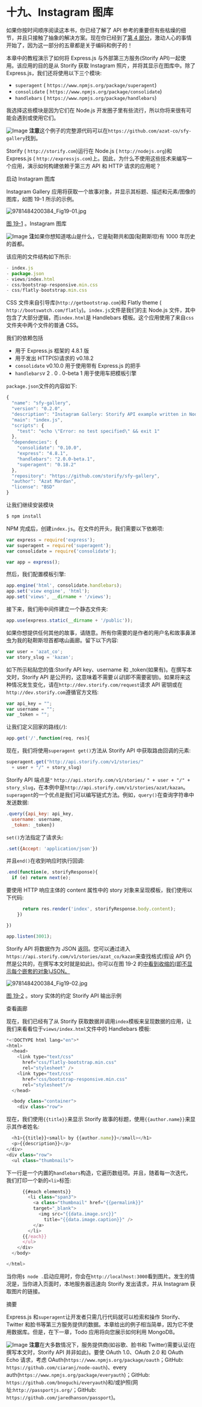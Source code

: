 # 十九、Instagram 图库

如果你按时间顺序阅读这本书，你已经了解了 API 参考的重要但有些枯燥的细节，并且只接触了抽象的解决方案。现在你已经到了[第 4 部分](pt4.html)，激动人心的事情开始了，因为这一部分的五章都是关于编码和例子的！

本章中的教程演示了如何将 Express.js 与外部第三方服务(Storify API)一起使用。该应用的目的是从 Storify 获取 Instagram 照片，并将其显示在图库中。除了 Express.js，我们还将使用以下三个模块:

*   `superagent` ( `https://www.npmjs.org/package/superagent`)
*   `consolidate` ( `https://www.npmjs.org/package/consolidate`)
*   `handlebars` ( `https://www.npmjs.org/package/handlebars`)

我选择这些模块是因为它们在 Node.js 开发圈子里有些流行，所以你将来很有可能会遇到或使用它们。

![Image](img/sq.jpg) **注意**这个例子的完整源代码可以在`https://github.com/azat-co/sfy-gallery`找到。

Storify ( `http://storify.com`)运行在 Node.js ( `http://nodejs.org`)和 Express.js ( `http://expressjs.com`)上。因此，为什么不使用这些技术来编写一个应用，演示如何构建依赖于第三方 API 和 HTTP 请求的应用呢？

启动 Instagram 图库

Instagram Gallery 应用将获取一个故事对象，并显示其标题、描述和元素/图像的图库，如图 19-1 所示的示例。

![9781484200384_Fig19-01.jpg](img/9781484200384_Fig19-01.jpg)

[图 19-1](#_Fig1) 。Instagram 图库

![Image](img/sq.jpg) **注**如果你想知道喀山是什么，它是鞑靼共和国(鞑靼斯坦)有 1000 年历史的首都。

该应用的文件结构如下所示:

```js
- index.js
- package.json
- views/index.html
- css/bootstrap-responsive.min.css
- css/flatly-bootstrap.min.css

```

CSS 文件来自引导库(`http://getbootstrap.com`)和 Flatly theme ( `http://bootswatch.com/flatly`)。`index.js`文件是我们的主 Node.js 文件，其中包含了大部分逻辑，而`index.html`是 Handlebars 模板。这个应用使用了来自`css`文件夹中两个文件的普通 CSS。

我们的依赖包括

*   用于 Express.js 框架的 4.8.1 版
*   用于发出 HTTP(S)请求的 v0.18.2
*   `consolidate` v0.10.0 用于使用带有 Express.js 的把手
*   `handlebars`v 2 . 0 . 0-beta 1 用于使用车把模板引擎

`package.json`文件的内容如下:

```js
{
  "name": "sfy-gallery",
  "version": "0.2.0",
  "description": "Instagram Gallery: Storify API example written in Node.js",
  "main": "index.js",
  "scripts": {
    "test": "echo \"Error: no test specified\" && exit 1"
  },
  "dependencies": {
    "consolidate": "0.10.0",
    "express": "4.8.1",
    "handlebars": "2.0.0-beta.1",
    "superagent": "0.18.2"
  },
  "repository": "https://github.com/storify/sfy-gallery",
  "author": "Azat Mardan",
  "license": "BSD"
}

```

让我们继续安装模块

```js
$ npm install

```

NPM 完成后，创建`index.js`。在文件的开头，我们需要以下依赖项:

```js
var express = require('express');
var superagent = require('superagent');
var consolidate = require('consolidate');

var app = express();

```

然后，我们配置模板引擎:

```js
app.engine('html', consolidate.handlebars);
app.set('view engine', 'html');
app.set('views', __dirname + '/views');

```

接下来，我们用中间件建立一个静态文件夹:

```js
app.use(express.static(__dirname + '/public'));

```

如果你想提供任何其他的故事，请随意。所有你需要的是作者的用户名和故事鼻涕虫为我的鞑靼斯坦首都喀山画廊。留下以下内容:

```js
var user = 'azat_co';
var story_slug = 'kazan';

```

如下所示粘贴您的值:Storify API key、username 和 _token(如果有)。在撰写本文时，Storify API 是公开的，这意味着不需要*认证*(即不需要密钥)。如果将来这种情况发生变化，请在`http://dev.storify.com/request`请求 API 密钥或在`http://dev.storify.com`遵循官方文档:

```js
var api_key = "";
var username = "";
var _token = "";

```

让我们定义回家的路线(`/`):

```js
app.get('/',function(req, res){

```

现在，我们将使用`superagent get()`方法从 Storify API 中获取路由回调的元素:

```js
superagent.get("http://api.storify.com/v1/stories/"
  + user + "/" + story_slug)

```

Storify API 端点是`"` `http://api.storify.com/v1/stories/` `" + user + "/" + story_slug`，在本例中是`http://api.storify.com/v1/stories/azat/kazan`。`superagent`的一个优点是我们可以编写链式方法。例如，`query()`在查询字符串中发送数据:

```js
.query({api_key: api_key,
  username: username,
  _token: _token})

```

`set()`方法指定了请求头:

```js
.set({Accept: 'application/json'})

```

并且`end()`在收到响应时执行回调:

```js
.end(function(e, storifyResponse){
  if (e) return next(e);

```

要使用 HTTP 响应主体的 content 属性中的 story 对象来呈现模板，我们使用以下代码:

```js
      return res.render('index', storifyResponse.body.content);
    })

})

app.listen(3001);

```

Storify API 将数据作为 JSON 返回。您可以通过进入`https://api.storify.com/v1/stories/azat_co/kazan`来查找格式(假设 API 仍然是公共的，在撰写本文时就是如此)。你可以在图 19-2 的[中看到收缩的(即不显示每个嵌套的对象)JSON。](#Fig2)

![9781484200384_Fig19-02.jpg](img/9781484200384_Fig19-02.jpg)

[图 19-2](#_Fig2) 。story 实体的约定 Storify API 输出示例

查看画廊

现在，我们已经有了从 Storify 获取数据并调用`index`模板来呈现数据的应用，让我们来看看位于`views/index.html`文件中的 Handlebars 模板:

```js
*<!DOCTYPE html lang="en">*
<html>
  <head>
    <link type="text/css"
      href="css/flatly-bootstrap.min.css"
      rel="stylesheet" />
    <link type="text/css"
      href="css/bootstrap-responsive.min.css"
      rel="stylesheet"/>
  </head>

  <body class="container">
    <div class="row">

```

现在，我们使用`{{title}}`来显示 Storify 故事的标题，使用`{{author.name}}`来显示其作者姓名:

```js
  <h1>{{title}}<small> by {{author.name}}</small></h1>
  <p>{{description}}</p>
</div>
<div class="row">
  <ul class="thumbnails">

```

下一行是一个内置的`handlebars`构造，它遍历数组项。并且，随着每一次迭代，我们打印一个新的`<li>`标签:

```js
      {{#each elements}}
        <li class="span3">
          <a class="thumbnail" href="{{permalink}}"
          target="_blank">
            <img src="{{data.image.src}}"
              title="{{data.image.caption}}" />
          </a>
        </li>
      {{/each}}
      </ul>
    </div>
  </body>

</html>

```

当你用`$ node .`启动应用时，你会在`http://localhost:3000`看到图片。发生的情况是，当你进入页面时，本地服务器迅速向 Storify 发出请求，并从 Instagram 获取图片的链接。

摘要

Express.js 和`superagent`让开发者只需几行代码就可以检索和操作 Storify、Twitter 和脸书等第三方服务提供的数据。本章给出的例子相当简单，因为它不使用数据库。但是，在下一章，Todo 应用将向您展示如何利用 MongoDB。

![Image](img/sq.jpg) **注意**在大多数情况下，服务提供商(如谷歌、脸书和 Twitter)需要认证(在撰写本文时，Storify API 并非如此)。要使 OAuth 1.0、OAuth 2.0 和 OAuth Echo 请求，考虑 OAuth(`https://www.npmjs.org/package/oauth`；GitHub: `https://github.com/ciaranj/node-oauth`)、every auth(`https://www.npmjs.org/package/everyauth`)；GitHub: `https://github.com/bnoguchi/everyauth`)和/或护照(网址:`http://passportjs.org/`；GitHub: `https://github.com/jaredhanson/passport`)。